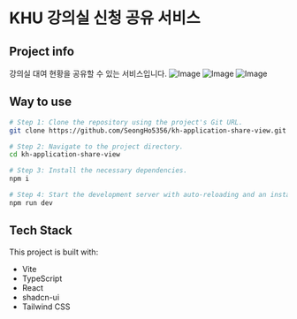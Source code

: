 # KHU 강의실 신청 공유 서비스

## Project info

강의실 대여 현황을 공유할 수 있는 서비스입니다.
![Image](https://github.com/user-attachments/assets/2dc85751-8ae2-4ccb-a72d-772abd9b613f)
![Image](https://github.com/user-attachments/assets/99b0f599-c890-4626-a00f-58015c022945)
![Image](https://github.com/user-attachments/assets/b7a044d2-2d56-49e4-90a7-67f06c7647dd)

## Way to use

```sh
# Step 1: Clone the repository using the project's Git URL.
git clone https://github.com/SeongHo5356/kh-application-share-view.git

# Step 2: Navigate to the project directory.
cd kh-application-share-view

# Step 3: Install the necessary dependencies.
npm i

# Step 4: Start the development server with auto-reloading and an instant preview.
npm run dev
```
## Tech Stack

This project is built with:

- Vite
- TypeScript
- React
- shadcn-ui
- Tailwind CSS

